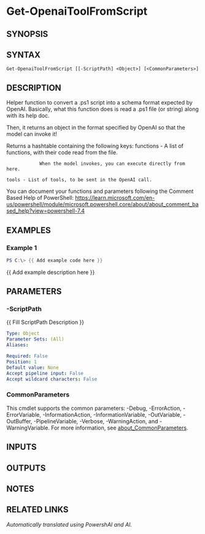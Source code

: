 ﻿---
external help file: powershai-help.xml
Module Name: powershai
online version:
schema: 2.0.0
---

# Get-OpenaiToolFromScript

## SYNOPSIS

## SYNTAX

```
Get-OpenaiToolFromScript [[-ScriptPath] <Object>] [<CommonParameters>]
```

## DESCRIPTION
Helper function to convert a .ps1 script into a schema format expected by OpenAI.
Basically, what this function does is read a .ps1 file (or string) along with its help doc.
 
Then, it returns an object in the format specified by OpenAI so that the model can invoke it!

Returns a hashtable containing the following keys:
	functions - A list of functions, with their code read from the file.
 
				When the model invokes, you can execute directly from here.
				
	tools - List of tools, to be sent in the OpenAI call.
	
You can document your functions and parameters following the Comment Based Help of PowerShell:
https://learn.microsoft.com/en-us/powershell/module/microsoft.powershell.core/about/about_comment_based_help?view=powershell-7.4

## EXAMPLES

### Example 1
```powershell
PS C:\> {{ Add example code here }}
```

{{ Add example description here }}

## PARAMETERS

### -ScriptPath
{{ Fill ScriptPath Description }}

```yaml
Type: Object
Parameter Sets: (All)
Aliases:

Required: False
Position: 1
Default value: None
Accept pipeline input: False
Accept wildcard characters: False
```

### CommonParameters
This cmdlet supports the common parameters: -Debug, -ErrorAction, -ErrorVariable, -InformationAction, -InformationVariable, -OutVariable, -OutBuffer, -PipelineVariable, -Verbose, -WarningAction, and -WarningVariable. For more information, see [about_CommonParameters](http://go.microsoft.com/fwlink/?LinkID=113216).

## INPUTS

## OUTPUTS

## NOTES

## RELATED LINKS



_Automatically translated using PowershAI and AI._
